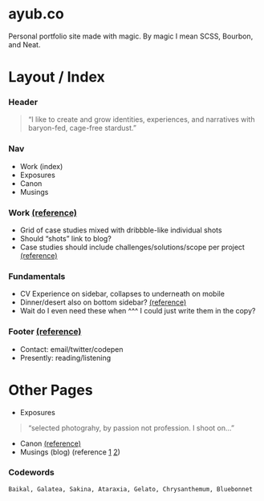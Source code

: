ayub.co
=======

Personal portfolio site made with magic. By magic I mean SCSS, Bourbon, and Neat.

# Layout / Index

### Header

> “I like to create and grow identities, experiences, and narratives with baryon-fed, cage-free stardust.”

### Nav
- Work (index)
- Exposures
- Canon
- Musings

### Work [(reference)](http://jim-silverman.com/)
- Grid of case studies mixed with dribbble-like individual shots
- Should “shots” link to blog?
- Case studies should include challenges/solutions/scope per project [(reference)](http://braveux.com/work/stateofobesity)

### Fundamentals
- CV Experience on sidebar, collapses to underneath on mobile
- Dinner/desert also on bottom sidebar? [(reference)](http://braveux.com/team)
- Wait do I even need these when ^^^ I could just write them in the copy?

### Footer [(reference)](http://daneden.me/)
- Contact: email/twitter/codepen
- Presently: reading/listening

# Other Pages

- Exposures

> “selected photograhy, by passion not profession. I shoot on…”

- Canon [(reference)](http://www.davidcole.me/#canon)
- Musings (blog) (reference [1](http://codepen.io/hackthevoid/pen/ACkKl) [2](https://dribbble.com/shots/1919009-Best-2-years/attachments/329509))


### Codewords
```
Baikal, Galatea, Sakina, Ataraxia, Gelato, Chrysanthemum, Bluebonnet
```